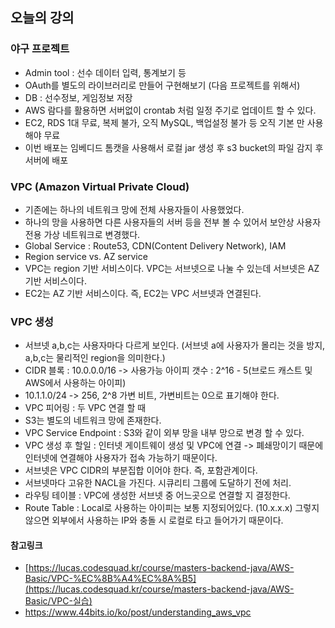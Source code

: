 ## 오늘의 강의

### 야구 프로젝트

- Admin tool : 선수 데이터 입력, 통계보기 등
- OAuth를 별도의 라이브러리로 만들어 구현해보기 (다음 프로젝트를 위해서)
- DB : 선수정보, 게임정보 저장
- AWS 람다를 활용하면 서버없이 crontab 처럼 일정 주기로 업데이트 할 수 있다.
- EC2, RDS 1대 무료, 복제 불가, 오직 MySQL, 백업설정 불가 등 오직 기본 만 사용해야 무료
- 이번 배포는 임베디드 톰캣을 사용해서 로컬 jar 생성 후 s3 bucket의 파일 감지 후 서버에 배포

### VPC (Amazon Virtual Private Cloud)

- 기존에는 하나의 네트워크 망에 전체 사용자들이 사용했었다.
- 하나의 망을 사용하면 다른 사용자들의 서버 등을 전부 볼 수 있어서 보안상 사용자 전용 가상 네트워크로 변경했다.
- Global Service : Route53, CDN(Content Delivery Network), IAM
- Region service vs. AZ service
- VPC는 region 기반 서비스이다. VPC는 서브넷으로 나눌 수 있는데 서브넷은 AZ 기반 서비스이다.
- EC2는 AZ 기반 서비스이다. 즉, EC2는 VPC 서브넷과 연결된다.

### VPC 생성

- 서브넷 a,b,c는 사용자마다 다르게 보인다. (서브넷 a에 사용자가 몰리는 것을 방지, a,b,c는 물리적인 region을 의미한다.)
- CIDR 블록 : 10.0.0.0/16 -> 사용가능 아이피 갯수 : 2^16 - 5(브로드 캐스트 및 AWS에서 사용하는 아이피)
- 10.1.1.0/24 -> 256, 2^8 가변 비트, 가변비트는 0으로 표기해야 한다.
- VPC 피어링 : 두 VPC 연결 할 때
- S3는 별도의 네트워크 망에 존재한다.
- VPC Service Endpoint : S3와 같이 외부 망을 내부 망으로 변경 할 수 있다.
- VPC 생성 후 할일 : 인터넷 게이트웨이 생성 및 VPC에 연결 -> 폐쇄망이기 때문에 인터넷에 연결해야 사용자가 접속 가능하기 때문이다.
- 서브넷은 VPC CIDR의 부분집합 이어야 한다. 즉, 포함관계이다.
- 서브넷마다 고유한 NACL을 가진다. 시큐리티 그룹에 도달하기 전에 처리.
- 라우팅 테이블 : VPC에 생성한 서브넷 중 어느곳으로 연결할 지 결정한다.
- Route Table : Local로 사용하는 아이피는 보통 지정되어있다. (10.x.x.x) 그렇지 않으면 외부에서 사용하는 IP와 충돌 시 로컬로 타고 들어가기 때문이다.

#### 참고링크

- [https://lucas.codesquad.kr/course/masters-backend-java/AWS-Basic/VPC-%EC%8B%A4%EC%8A%B5](https://lucas.codesquad.kr/course/masters-backend-java/AWS-Basic/VPC-실습)
- https://www.44bits.io/ko/post/understanding_aws_vpc
